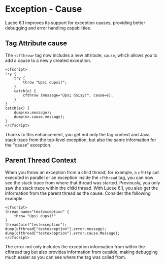 <!--
{
  "title": "Exception - Cause",
  "id": "exception-cause",
  "since": "6.1",
  "keywords": [
    "exception",
    "error",
    "cause",
    "thread",
    "parent"
  ]
}
-->
# Exception - Cause

Lucee 6.1 improves its support for exception causes, providing better debugging and error handling capabilities.

## Tag Attribute cause

The `<cfthrow>` tag now includes a new attribute, `cause`, which allows you to add a cause to a newly created exception.

```run
<cfscript>
try {
    try {
        throw "Upsi dupsi!";
    }
    catch(e) {
        cfthrow (message="Upsi daisy!", cause=e);
    }
}
catch(ex) {
    dump(ex.message);
    dump(ex.cause.message);
}
</cfscript>
```

Thanks to this enhancement, you get not only the tag context and Java stack trace from the top-level exception, but also the same information for the "cause" exception.


## Parent Thread Context

When you throw an exception from a child thread, for example, a `cfhttp` call executed in parallel or an exception inside the `cfthread` tag, you can now see the stack trace from where that thread was started. Previously, you only saw the stack trace within the child thread. With Lucee 6.1, you also get the information from the parent thread as the cause. Consider the following example:

```run
<cfscript>
thread name="testexception" {
    throw "Upsi dupsi!"
}
threadJoin("testexception");
dump(cfthread["testexception"].error.message);
dump(cfthread["testexception"].error.cause.Message);
</cfscript>
```

The error not only includes the exception information from within the cfthread tag but also provides information from outside, making debugging much easier as you can see where the tag was called from.

